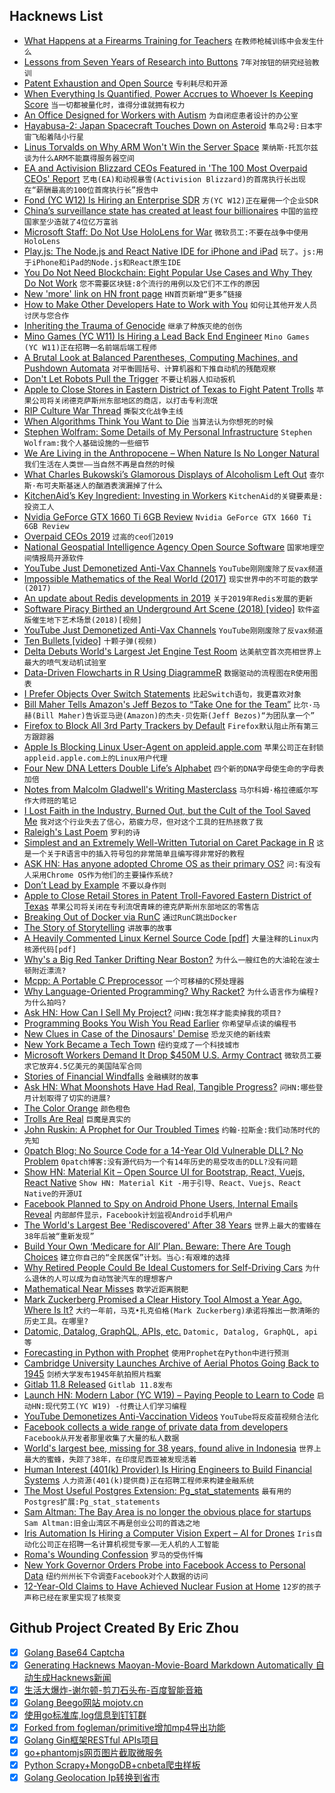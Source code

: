 ## Hacknews List


- [What Happens at a Firearms Training for Teachers](http://bostonreview.net/politics-education-opportunity/thomas-baxter-teachers-guns)  `在教师枪械训练中会发生什么`
- [Lessons from Seven Years of Research into Buttons](http://blogs.discovermagazine.com/crux/2019/02/04/five-lessons-about-pressing-buttons/#.XHBZQc9KjLZ)  `7年对按钮的研究经验教训`
- [Patent Exhaustion and Open Source](https://lwn.net/SubscriberLink/780078/ce7871081c7e3e8c/)  `专利耗尽和开源`
- [When Everything Is Quantified, Power Accrues to Whoever Is Keeping Score](https://www.economist.com/books-and-arts/2019/02/23/life-and-society-are-increasingly-governed-by-numbers)  `当一切都被量化时，谁得分谁就拥有权力`
- [An Office Designed for Workers with Autism](https://www.nytimes.com/interactive/2019/02/21/magazine/autism-office-design.html)  `为自闭症患者设计的办公室`
- [Hayabusa-2: Japan Spacecraft Touches Down on Asteroid](https://www.bbc.co.uk/news/science-environment-47293317)  `隼鸟2号:日本宇宙飞船着陆小行星`
- [Linus Torvalds on Why ARM Won&#39;t Win the Server Space](https://www.realworldtech.com/forum/?threadid=183440&amp;curpostid=183486)  `莱纳斯·托瓦尔兹谈为什么ARM不能赢得服务器空间`
- [EA and Activision Blizzard CEOs Featured in &#39;The 100 Most Overpaid CEOs&#39; Report](http://www.gamasutra.com/view/news/337304/EA_and_Activision_Blizzard_CEOs_featured_in_The_100_Most_Overpaid_CEOs_report.php)  `艺电(EA)和动视暴雪(Activision Blizzard)的首席执行长出现在“薪酬最高的100位首席执行长”报告中`
- [Fond (YC W12) Is Hiring an Enterprise SDR](https://buff.ly/2T07hQk)  `方(YC W12)正在雇佣一个企业SDR`
- [China’s surveillance state has created at least four billionaires](http://www.bloomberg.com/news/articles/2019-02-21/big-brother-billionaires-get-rich-as-china-watches-everyone)  `中国的监控国家至少造就了4位亿万富翁`
- [Microsoft Staff: Do Not Use HoloLens for War](https://www.bbc.co.uk/news/technology-47339774)  `微软员工:不要在战争中使用HoloLens`
- [Play.js: The Node.js and React Native IDE for iPhone and iPad](https://playdotjs.com/)  `玩了。js:用于iPhone和iPad的Node.js和React原生IDE`
- [You Do Not Need Blockchain: Eight Popular Use Cases and Why They Do Not Work](https://blog.smartdec.net/you-do-not-need-blockchain-eight-popular-use-cases-and-why-they-do-not-work-f2ecc6cc2129)  `您不需要区块链:8个流行的用例以及它们不工作的原因`
- [New &#39;more&#39; link on HN front page](https://news.ycombinator.com/front)  `HN首页新增“更多”链接`
- [How to Make Other Developers Hate to Work with You](https://anaxi.com/blog/2019/02/20/how-to-make-other-developers-hate-to-work-with-you/)  `如何让其他开发人员讨厌与您合作`
- [Inheriting the Trauma of Genocide](https://www.wsj.com/articles/inheriting-the-trauma-of-genocide-11550761430)  `继承了种族灭绝的创伤`
- [Mino Games (YC W11) Is Hiring a Lead Back End Engineer](https://mino-games.workable.com/j/4B58AD66BE)  `Mino Games (YC W11)正在招聘一名前端后端工程师`
- [A Brutal Look at Balanced Parentheses, Computing Machines, and Pushdown Automata](http://raganwald.com/2019/02/14/i-love-programming-and-programmers.html)  `对平衡圆括号、计算机器和下推自动机的残酷观察`
- [Don&#39;t Let Robots Pull the Trigger](https://www.scientificamerican.com/article/dont-let-robots-pull-the-trigger/)  `不要让机器人扣动扳机`
- [Apple to Close Stores in Eastern District of Texas to Fight Patent Trolls](https://www.macrumors.com/2019/02/22/apple-closing-stores-in-eastern-district-texas/)  `苹果公司将关闭德克萨斯州东部地区的商店，以打击专利流氓`
- [RIP Culture War Thread](https://slatestarcodex.com/2019/02/22/rip-culture-war-thread/)  `撕裂文化战争主线`
- [When Algorithms Think You Want to Die](https://www.wired.com/story/when-algorithms-think-you-want-to-die/)  `当算法认为你想死的时候`
- [Stephen Wolfram: Some Details of My Personal Infrastructure](https://blog.stephenwolfram.com/2019/02/seeking-the-productive-life-some-details-of-my-personal-infrastructure/)  `Stephen Wolfram:我个人基础设施的一些细节`
- [We Are Living in the Anthropocene – When Nature Is No Longer Natural](http://bostonreview.net/forum/jedediah-purdy-new-nature)  `我们生活在人类世——当自然不再是自然的时候`
- [What Charles Bukowski’s Glamorous Displays of Alcoholism Left Out](https://www.nytimes.com/2019/02/20/books/review/charles-bukowski-on-drinking.html)  `查尔斯·布可夫斯基迷人的酗酒表演漏掉了什么`
- [KitchenAid’s Key Ingredient: Investing in Workers](https://www.wsj.com/articles/a-kitchenaid-recipe-for-a-tight-job-market-11550840415)  `KitchenAid的关键要素是:投资工人`
- [Nvidia GeForce GTX 1660 Ti 6GB Review](https://www.anandtech.com/show/13973/nvidia-gtx-1660-ti-review-feat-evga-xc-gaming)  `Nvidia GeForce GTX 1660 Ti 6GB Review`
- [Overpaid CEOs 2019](https://www.asyousow.org/report/the-100-most-overpaid-ceos-2019)  `过高的ceo们2019`
- [National Geospatial Intelligence Agency Open Source Software](https://github.com/ngageoint)  `国家地理空间情报局开源软件`
- [YouTube Just Demonetized Anti-Vax Channels](https://www.buzzfeednews.com/article/carolineodonovan/youtube-just-demonetized-anti-vax-channels)  `YouTube刚刚废除了反vax频道`
- [Impossible Mathematics of the Real World (2017)](http://nautil.us/issue/69/patterns/the-impossible-mathematics-of-the-real-world-rp)  `现实世界中的不可能的数学(2017)`
- [An update about Redis developments in 2019](http://antirez.com/news/126)  `关于2019年Redis发展的更新`
- [Software Piracy Birthed an Underground Art Scene (2018) [video]](https://www.youtube.com/watch?v=Hpu5IxLIPR8)  `软件盗版催生地下艺术场景(2018)[视频]`
- [YouTube Just Demonetized Anti-Vax Channels](https://www.buzzfeednews.com/carolineodonovan/youtube-just-demonetized-anti-vax-channels)  `YouTube刚刚废除了反vax频道`
- [Ten Bullets [video]](https://www.youtube.com/watch?v=49p1JVLHUos&amp;t=68s)  `十颗子弹(视频)`
- [Delta Debuts World&#39;s Largest Jet Engine Test Room](https://edition.cnn.com/travel/article/delta-air-lines-worlds-largest-jet-engine-test-cell/index.html)  `达美航空首次亮相世界上最大的喷气发动机试验室`
- [Data-Driven Flowcharts in R Using DiagrammeR](https://mikeyharper.uk/flowcharts-in-r-using-diagrammer/)  `数据驱动的流程图在R使用图表`
- [I Prefer Objects Over Switch Statements](https://enmascript.com/articles/2018/10/22/why-I-prefer-objects-over-switch-statements)  `比起Switch语句，我更喜欢对象`
- [Bill Maher Tells Amazon&#39;s Jeff Bezos to “Take One for the Team”](https://www.youtube.com/watch?v=s0oeeXjyHiw)  `比尔·马赫(Bill Maher)告诉亚马逊(Amazon)的杰夫·贝佐斯(Jeff Bezos)“为团队拿一个”`
- [Firefox to Block All 3rd Party Trackers by Default](https://twitter.com/jensimmons/status/1098335173089873920)  `Firefox默认阻止所有第三方跟踪器`
- [Apple Is Blocking Linux User-Agent on appleid.apple.com](https://fosstodon.org/@alexbuzzbee/101633318704187857)  `苹果公司正在封锁appleid.apple.com上的Linux用户代理`
- [Four New DNA Letters Double Life’s Alphabet](https://www.nature.com/articles/d41586-019-00650-8)  `四个新的DNA字母使生命的字母表加倍`
- [Notes from Malcolm Gladwell&#39;s Writing Masterclass](https://taimur.me/posts/notes-from-malcolm-gladwell-s-writing-masterclass-part-1)  `马尔科姆·格拉德威尔写作大师班的笔记`
- [I Lost Faith in the Industry, Burned Out, but the Cult of the Tool Saved Me](https://habr.com/en/post/440914/)  `我对这个行业失去了信心，筋疲力尽，但对这个工具的狂热拯救了我`
- [Raleigh&#39;s Last Poem](https://thedrunkenodyssey.com/2019/02/21/old-poem-revue-2-raleighs-last-poem/)  `罗利的诗`
- [Simplest and an Extremely Well-Written Tutorial on Caret Package in R](https://www.machinelearningplus.com/machine-learning/caret-package/)  `这是一个关于R语言中的插入符号包的非常简单且编写得非常好的教程`
- [ASK HN: Has anyone adopted Chrome OS as their primary OS?](item?id=19225793)  `问:有没有人采用Chrome OS作为他们的主要操作系统?`
- [Don’t Lead by Example](https://medium.com/@jamesacowling/dont-lead-by-example-4f86b1174e64)  `不要以身作则`
- [Apple to Close Retail Stores in Patent Troll-Favored Eastern District of Texas](https://techcrunch.com/2019/02/22/apple-confirms-its-plans-to-close-retail-stores-in-the-patent-troll-favored-eastern-district-of-texas/)  `苹果公司将关闭在专利流氓青睐的德克萨斯州东部地区的零售店`
- [Breaking Out of Docker via RunC](https://www.twistlock.com/labs-blog/breaking-docker-via-runc-explaining-cve-2019-5736/)  `通过RunC跳出Docker`
- [The Story of Storytelling](https://harpers.org/archive/2019/03/the-story-of-storytelling/)  `讲故事的故事`
- [A Heavily Commented Linux Kernel Source Code [pdf]](http://www.oldlinux.org/download/ECLK-5.0-WithCover.pdf)  `大量注释的Linux内核源代码[pdf]`
- [Why&#39;s a Big Red Tanker Drifting Near Boston?](https://gcaptain.com/whys-a-big-red-tanker-drifting-near-boston/)  `为什么一艘红色的大油轮在波士顿附近漂流?`
- [Mcpp: A Portable C Preprocessor](http://mcpp.sourceforge.net)  `一个可移植的C预处理器`
- [Why Language-Oriented Programming? Why Racket?](https://beautifulracket.com/appendix/why-lop-why-racket.html)  `为什么语言作为编程?为什么拍吗?`
- [Ask HN: How Can I Sell My Project?](item?id=19224866)  `问HN:我怎样才能卖掉我的项目?`
- [Programming Books You Wish You Read Earlier](https://zeroequalsfalse.press/posts/programming-books-you-wish-you-read-earlier/)  `你希望早点读的编程书`
- [New Clues in Case of the Dinosaurs&#39; Demise](https://www.latimes.com/science/sciencenow/la-sci-sn-volcanoes-asteroid-extinction-20190221-story.html)  `恐龙灭绝的新线索`
- [New York Became a Tech Town](https://www.nytimes.com/2019/02/22/technology/nyc-tech-startups.html)  `纽约变成了一个科技城市`
- [Microsoft Workers Demand It Drop $450M U.S. Army Contract](https://www.reuters.com/article/us-microsoft-army/microsoft-workers-demand-it-drop-450-million-u-s-army-contract-idUSKCN1QB2LV)  `微软员工要求它放弃4.5亿美元的美国陆军合同`
- [Stories of Financial Windfalls](https://www.topic.com/financial-windfalls-15-stories-of-the-money-that-changed-everything)  `金融横财的故事`
- [Ask HN: What Moonshots Have Had Real, Tangible Progress?](item?id=19231004)  `问HN:哪些登月计划取得了切实的进展?`
- [The Color Orange](https://mymodernmet.com/history-color-orange/)  `颜色橙色`
- [Trolls Are Real](https://www.eff.org/effector/32/3)  `巨魔是真实的`
- [John Ruskin: A Prophet for Our Troubled Times](https://www.newstatesman.com/2019/02/%20john-ruskin-200-anniversary-to-see-clearly-book-power-seeing-exhibition-review)  `约翰·拉斯金:我们动荡时代的先知`
- [0patch Blog: No Source Code for a 14-Year Old Vulnerable DLL? No Problem](https://blog.0patch.com/2019/02/no-source-code-for-14-year-old.html)  `0patch博客:没有源代码为一个有14年历史的易受攻击的DLL?没有问题`
- [Show HN: Material Kit – Open Source UI for Bootstrap, React, Vuejs, React Native](https://github.com/creativetimofficial/material-kit)  `Show HN: Material Kit -用于引导、React、Vuejs、React Native的开源UI`
- [Facebook Planned to Spy on Android Phone Users, Internal Emails Reveal](https://twitter.com/ashk4n/status/1099117028026118144)  `内部邮件显示，Facebook计划监视Android手机用户`
- [The World&#39;s Largest Bee &#39;Rediscovered&#39; After 38 Years](http://www.nhm.ac.uk/discover/news/2019/february/the-worlds-largest-bee-rediscovered-after-38-years.html)  `世界上最大的蜜蜂在38年后被“重新发现”`
- [Build Your Own ‘Medicare for All’ Plan. Beware: There Are Tough Choices](https://www.nytimes.com/interactive/2019/02/21/upshot/up-medicareforall.html)  `建立你自己的“全民医保”计划。当心:有艰难的选择`
- [Why Retired People Could Be Ideal Customers for Self-Driving Cars](https://www.economist.com/business/2019/02/23/why-retired-people-could-be-ideal-customers-for-self-driving-cars)  `为什么退休的人可以成为自动驾驶汽车的理想客户`
- [Mathematical Near Misses](http://m.nautil.us/issue/69/patterns/the-impossible-mathematics-of-the-real-world-rp)  `数学近距离脱靶`
- [Mark Zuckerberg Promised a Clear History Tool Almost a Year Ago. Where Is It?](https://www.buzzfeednews.com/article/ryanmac/facebook-privacy-optics-clear-history-zuckerberg)  `大约一年前，马克•扎克伯格(Mark Zuckerberg)承诺将推出一款清晰的历史工具。在哪里?`
- [Datomic, Datalog, GraphQL, APIs, etc.](http://tank.hyperfiddle.com/:dustingetz!timothy-baldridge-datomic-datalog/)  `Datomic, Datalog, GraphQL, api等`
- [Forecasting in Python with Prophet](https://mode.com/example-gallery/forecasting_prophet_python_cookbook/)  `使用Prophet在Python中进行预测`
- [Cambridge University Launches Archive of Aerial Photos Going Back to 1945](https://www.theguardian.com/culture/2019/feb/22/historical-google-earth-project-changing-britain-aerial-photography)  `剑桥大学发布1945年航拍照片档案`
- [Gitlab 11.8 Released](https://about.gitlab.com/2019/02/22/gitlab-11-8-released/)  `Gitlab 11.8发布`
- [Launch HN: Modern Labor (YC W19) – Paying People to Learn to Code](item?id=19227441)  `启动HN:现代劳工(YC W19) -付费让人们学习编程`
- [YouTube Demonetizes Anti-Vaccination Videos](https://techcrunch.com/2019/02/22/youtube-demonetizes-anti-vaccination-videos/)  `YouTube将反疫苗视频合法化`
- [Facebook collects a wide range of private data from developers](https://www.wsj.com/articles/you-give-apps-sensitive-personal-information-then-they-tell-facebook-11550851636)  `Facebook从开发者那里收集了大量的私人数据`
- [World&#39;s largest bee, missing for 38 years, found alive in Indonesia](https://www.theguardian.com/environment/2019/feb/21/worlds-largest-bee-missing-for-38-years-found-in-indonesia)  `世界上最大的蜜蜂，失踪了38年，在印度尼西亚被发现活着`
- [Human Interest (401(k) Provider) Is Hiring Engineers to Build Financial Systems](https://boards.greenhouse.io/captain401/jobs/1565704)  `人力资源(401(k)提供商)正在招聘工程师来构建金融系统`
- [The Most Useful Postgres Extension: Pg_stat_statements](https://www.citusdata.com/blog/2019/02/08/the-most-useful-postgres-extension-pg-stat-statements/)  `最有用的Postgres扩展:Pg_stat_statements`
- [Sam Altman: The Bay Area is no longer the obvious place for startups](https://twitter.com/sama/status/1096822724217827328)  `Sam Altman:旧金山湾区不再是创业公司的首选之地`
- [Iris Automation Is Hiring a Computer Vision Expert – AI for Drones](http://www.irisonboard.com/careers/)  `Iris自动化公司正在招聘一名计算机视觉专家——无人机的人工智能`
- [Roma&#39;s Wounding Confession](http://churchlife.nd.edu/2019/02/22/romas-wounding-confession/)  `罗马的受伤忏悔`
- [New York Governor Orders Probe into Facebook Access to Personal Data](https://www.reuters.com/article/facebook-new-york/new-york-governor-cuomo-orders-probe-into-facebook-access-to-personal-data-idUSKCN1QB2BK)  `纽约州州长下令调查Facebook对个人数据的访问`
- [12-Year-Old Claims to Have Achieved Nuclear Fusion at Home](http://www.fusor.net/board/viewtopic.php?t=12115#p78866)  `12岁的孩子声称已经在家里实现了核聚变`

## Github Project Created By Eric Zhou

- [x] [Golang Base64 Captcha](https://github.com/mojocn/base64Captcha)
- [x] [Generating Hacknews Maoyan-Movie-Board Markdown Automatically 自动生成Hacknews新闻](https://github.com/dejavuzhou/md-genie)
- [x] [生活大爆炸-谢尔顿-剪刀石头布-百度智能音箱](https://github.com/mojocn/dueros-bang-game)
- [x] [Golang Beego网站 mojotv.cn](https://github.com/mojocn/www.mojotv.cn)
- [x] [使用go标准库,log信息到钉钉群](https://github.com/mojocn/dooger)
- [x] [Forked from fogleman/primitive增加mp4导出功能](https://github.com/mojocn/primitive)
- [x] [Golang Gin框架RESTful APIs项目](https://github.com/JJJJJJJerk/ezier-golang-web-api-framework)
- [x] [go+phantomjs网页图片截取微服务](https://github.com/mojocn/screen_shot)
- [x] [Python Scrapy+MongoDB+cnbeta爬虫样板](https://github.com/mojocn/scrapy_mongodb_boilerplate_cnbeta)
- [x] [Golang Geolocation Ip转换到省市](https://github.com/mojocn/ip2location)